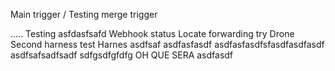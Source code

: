 Main trigger / Testing merge trigger

.....
Testing
asfdasfsafd
Webhook status
Locate forwarding try
Drone
Second harness test
Harnes 
asdfsaf
asdfasfasdf
asdfasfasdfsfasdfasdfasdf
asdfsafsadfsadf
sdfgsdfgfdfg
OH QUE SERA 
asdfasdf
